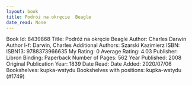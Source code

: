 ```yaml
---
layout: book
title: Podróż na okręcie  Beagle
date_read: None
---
```


Book Id: 8439868
Title: Podróż na okręcie  Beagle
Author: Charles Darwin
Author l-f: Darwin, Charles
Additional Authors: Szarski Kazimierz
ISBN: 
ISBN13: 9788373966635
My Rating: 0
Average Rating: 4.03
Publisher: Libron
Binding: Paperback
Number of Pages: 562
Year Published: 2008
Original Publication Year: 1839
Date Read: 
Date Added: 2020/07/06
Bookshelves: kupka-wstydu
Bookshelves with positions: kupka-wstydu (#1749)

